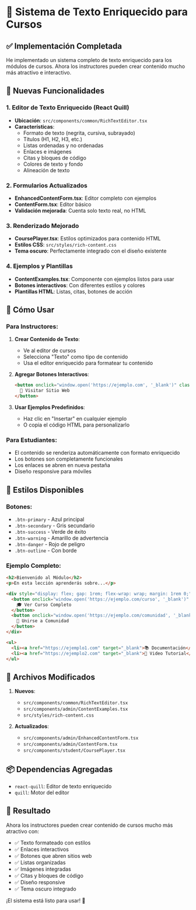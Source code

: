 # 🎨 Sistema de Texto Enriquecido para Cursos

## ✅ Implementación Completada

He implementado un sistema completo de texto enriquecido para los módulos de cursos. Ahora los instructores pueden crear contenido mucho más atractivo e interactivo.

## 🚀 Nuevas Funcionalidades

### 1. **Editor de Texto Enriquecido (React Quill)**
- **Ubicación**: `src/components/common/RichTextEditor.tsx`
- **Características**:
  - Formato de texto (negrita, cursiva, subrayado)
  - Títulos (H1, H2, H3, etc.)
  - Listas ordenadas y no ordenadas
  - Enlaces e imágenes
  - Citas y bloques de código
  - Colores de texto y fondo
  - Alineación de texto

### 2. **Formularios Actualizados**
- **EnhancedContentForm.tsx**: Editor completo con ejemplos
- **ContentForm.tsx**: Editor básico
- **Validación mejorada**: Cuenta solo texto real, no HTML

### 3. **Renderizado Mejorado**
- **CoursePlayer.tsx**: Estilos optimizados para contenido HTML
- **Estilos CSS**: `src/styles/rich-content.css`
- **Tema oscuro**: Perfectamente integrado con el diseño existente

### 4. **Ejemplos y Plantillas**
- **ContentExamples.tsx**: Componente con ejemplos listos para usar
- **Botones interactivos**: Con diferentes estilos y colores
- **Plantillas HTML**: Listas, citas, botones de acción

## 🎯 Cómo Usar

### Para Instructores:

1. **Crear Contenido de Texto**:
   - Ve al editor de cursos
   - Selecciona "Texto" como tipo de contenido
   - Usa el editor enriquecido para formatear tu contenido

2. **Agregar Botones Interactivos**:
   ```html
   <button onclick="window.open('https://ejemplo.com', '_blank')" class="btn-primary">
     🔗 Visitar Sitio Web
   </button>
   ```

3. **Usar Ejemplos Predefinidos**:
   - Haz clic en "Insertar" en cualquier ejemplo
   - O copia el código HTML para personalizarlo

### Para Estudiantes:

- El contenido se renderiza automáticamente con formato enriquecido
- Los botones son completamente funcionales
- Los enlaces se abren en nueva pestaña
- Diseño responsive para móviles

## 🎨 Estilos Disponibles

### Botones:
- `.btn-primary` - Azul principal
- `.btn-secondary` - Gris secundario  
- `.btn-success` - Verde de éxito
- `.btn-warning` - Amarillo de advertencia
- `.btn-danger` - Rojo de peligro
- `.btn-outline` - Con borde

### Ejemplo Completo:
```html
<h2>Bienvenido al Módulo</h2>
<p>En esta lección aprenderás sobre...</p>

<div style="display: flex; gap: 1rem; flex-wrap: wrap; margin: 1rem 0;">
  <button onclick="window.open('https://ejemplo.com/curso', '_blank')" class="btn-primary">
    🎓 Ver Curso Completo
  </button>
  <button onclick="window.open('https://ejemplo.com/comunidad', '_blank')" class="btn-secondary">
    👥 Unirse a Comunidad
  </button>
</div>

<ul>
  <li><a href="https://ejemplo1.com" target="_blank">📚 Documentación</a></li>
  <li><a href="https://ejemplo2.com" target="_blank">🎥 Video Tutorial</a></li>
</ul>
```

## 🔧 Archivos Modificados

1. **Nuevos**:
   - `src/components/common/RichTextEditor.tsx`
   - `src/components/admin/ContentExamples.tsx`
   - `src/styles/rich-content.css`

2. **Actualizados**:
   - `src/components/admin/EnhancedContentForm.tsx`
   - `src/components/admin/ContentForm.tsx`
   - `src/components/student/CoursePlayer.tsx`

## 📦 Dependencias Agregadas

- `react-quill`: Editor de texto enriquecido
- `quill`: Motor del editor

## 🎉 Resultado

Ahora los instructores pueden crear contenido de cursos mucho más atractivo con:
- ✅ Texto formateado con estilos
- ✅ Enlaces interactivos
- ✅ Botones que abren sitios web
- ✅ Listas organizadas
- ✅ Imágenes integradas
- ✅ Citas y bloques de código
- ✅ Diseño responsive
- ✅ Tema oscuro integrado

¡El sistema está listo para usar! 🚀
